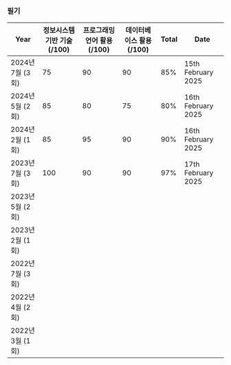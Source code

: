 ### 필기

| Year          | 정보시스템 기반 기술 (/100) | 프로그래밍 언어 활용 (/100) | 데이터베이스 활용 (/100) | Total | Date               |
| ------------- | ------------------ | ------------------ | ---------------- | ----- | ------------------ |
| 2024년 7월 (3회) | 75                 | 90                 | 90               | 85%   | 15th February 2025 |
| 2024년 5월 (2회) | 85                 | 80                 | 75               | 80%   | 16th February 2025 |
| 2024년 2월 (1회) | 85                 | 95                 | 90               | 90%   | 16th February 2025 |
| 2023년 7월 (3회) | 100                | 90                 | 90               | 97%   | 17th February 2025 |
| 2023년 5월 (2회) |                    |                    |                  |       |                    |
| 2023년 2월 (1회) |                    |                    |                  |       |                    |
| 2022년 7월 (3회) |                    |                    |                  |       |                    |
| 2022년 4월 (2회) |                    |                    |                  |       |                    |
| 2022년 3월 (1회) |                    |                    |                  |       |                    |

